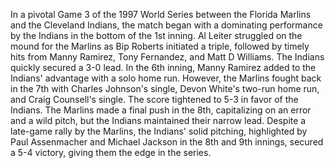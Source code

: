 In a pivotal Game 3 of the 1997 World Series between the Florida Marlins and the Cleveland Indians, the match began
with a dominating performance by the Indians in the bottom of the 1st inning. Al Leiter struggled on the mound for
the Marlins as Bip Roberts initiated a triple, followed by timely hits from Manny Ramirez, Tony Fernandez, and Matt
D Williams. The Indians quickly secured a 3-0 lead. In the 6th inning, Manny Ramirez added to the Indians'
advantage with a solo home run. However, the Marlins fought back in the 7th with Charles Johnson's single, Devon
White's two-run home run, and Craig Counsell's single. The score tightened to 5-3 in favor of the Indians. The
Marlins made a final push in the 8th, capitalizing on an error and a wild pitch, but the Indians maintained their
narrow lead. Despite a late-game rally by the Marlins, the Indians' solid pitching, highlighted by Paul Assenmacher
and Michael Jackson in the 8th and 9th innings, secured a 5-4 victory, giving them the edge in the series.

